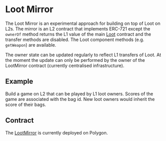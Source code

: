 # Loot Mirror

The Loot Mirror is an experimental approach for building on top of Loot on L2s. The mirror is an L2 contract that implements ERC-721 except the `ownerOf` method returns the L1 value of the main [Loot](https://etherscan.io/token/0xff9c1b15b16263c61d017ee9f65c50e4ae0113d7#readContract) contract and the transfer methods are disabled. The Loot component methods (e.g. `getWeapon`) are available.

The owner state can be updated regularly to reflect L1 transfers of Loot. At the moment the update can only be performed by the owner of the LootMirror contract (currently centralised infrastructure).

## Example

Build a game on L2 that can be played by L1 loot owners. Scores of the game are associated with the bag id. New loot owners would inherit the score of their bags.

## Contract

The [LootMirror](https://polygonscan.com/address/0xd09b6fbace8c284b2a6633c74163e2520f585acf#code) is currently deployed on Polygon.
